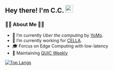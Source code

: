 <h2> Hey there! I'm C.C. <img src="https://github.com/souvikguria98/souvikguria98/blob/master/Hi.gif" width="25"></h2>

<h3> 🏴‍☠️ About Me  🏴‍☠️ </h3>

- 🔭 I’m currently *Uber the computing* by [YoMo](https://github.com/yomorun).
- 🦄 I’m currently working for [CELLA](https://github.com/10cella).
- 🎓 Forcus on Edge Computing with low-latency
- 🌱 Maintaining [QUIC Weekly](https://github.com/10cella/awesome-quic#quic-weekly)

[![Top Langs](https://github-readme-stats.vercel.app/api/top-langs/?username=fanweixiao&layout=compact)](https://github.com/fanweixiao/)
